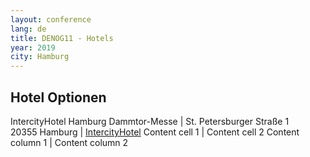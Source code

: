 ```yaml
---
layout: conference
lang: de
title: DENOG11 - Hotels
year: 2019
city: Hamburg
---
```


## Hotel Optionen

IntercityHotel Hamburg Dammtor-Messe | St. Petersburger Straße 1<br>20355 Hamburg | [IntercityHotel](https://www.intercityhotel.com/en/hotels/all-hotels/germany/hamburg/intercityhotel-hamburg-dammtor-messe)
Content cell 1 | Content cell 2
Content column 1 | Content column 2
